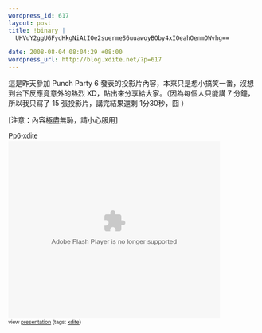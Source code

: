 ```yaml
--- 
wordpress_id: 617
layout: post
title: !binary |
  UHVuY2ggUGFydHkgNiAtIOe2suermeS6uuawoyBOby4xIOeahOenmOWvhg==

date: 2008-08-04 08:04:29 +08:00
wordpress_url: http://blog.xdite.net/?p=617
---
```

這是昨天參加 Punch Party 6 發表的投影片內容，本來只是想小搞笑一番，沒想到台下反應竟意外的熱烈 XD，貼出來分享給大家。（因為每個人只能講 7 分鐘，所以我只寫了 15 張投影片，講完結果還剩 1分30秒，囧 ）

[注意：內容極盡無恥，請小心服用]

<div style="width:425px;text-align:left" id="__ss_539835"><a style="font:14px Helvetica,Arial,Sans-serif;display:block;margin:12px 0 3px 0;text-decoration:underline;" href="http://www.slideshare.net/xuitejoke/pp6xdite?src=embed" title="Pp6-xdite">Pp6-xdite</a><object style="margin:0px" width="425" height="355"><param name="movie" value="http://static.slideshare.net/swf/ssplayer2.swf?doc=pp6-1217765580079258-9&stripped_title=pp6xdite" /><param name="allowFullScreen" value="true"/><param name="allowScriptAccess" value="always"/><embed src="http://static.slideshare.net/swf/ssplayer2.swf?doc=pp6-1217765580079258-9&stripped_title=pp6xdite" type="application/x-shockwave-flash" allowscriptaccess="always" allowfullscreen="true" width="425" height="355"></embed></object><div style="font-size:11px;font-family:tahoma,arial;height:26px;padding-top:2px;">view <a style="text-decoration:underline;" href="http://www.slideshare.net/xuitejoke/pp6xdite?src=embed" title="View Pp6-xdite on SlideShare">presentation</a> (tags: <a style="text-decoration:underline;" href="http://slideshare.net/tag/xdite">xdite</a>)</div></div>

